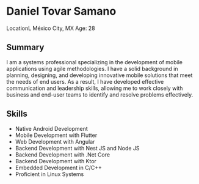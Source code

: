# Daniel Tovar Samano
LocationL México City, MX
Age: 28

## Summary

I am a systems professional specializing in the development of mobile applications using
agile methodologies. I have a solid background in planning, designing, and developing
innovative mobile solutions that meet the needs of end users. As a result, I have developed
effective communication and leadership skills, allowing me to work closely with business
and end-user teams to identify and resolve problems effectively.

## Skills

* Native Android Development
* Mobile Development with Flutter
* Web Development with Angular
* Backend Development with Nest JS and Node JS
* Backend Development with .Net Core
* Backend Development with Ktor
* Embedded Development in C/C++
* Proficient in Linux Systems


